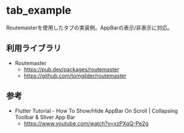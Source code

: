 # tab_example

Routemasterを使用したタブの実装例。AppBarの表示/非表示に対応。


## 利用ライブラリ

- Routemaster
    - https://pub.dev/packages/routemaster
    - https://github.com/tomgilder/routemaster

## 参考

- Flutter Tutorial - How To Show/Hide AppBar On Scroll | Collapsing Toolbar & Sliver App Bar
  - https://www.youtube.com/watch?v=xzPXqQ-Pe2g
